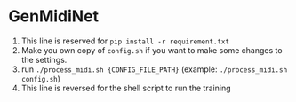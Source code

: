 # GenMidiNet

1. This line is reserved for `pip install -r requirement.txt`
2. Make you own copy of `config.sh` if you want to make some changes to the settings.
3. run `./process_midi.sh {CONFIG_FILE_PATH}` (example: `./process_midi.sh config.sh`)
4. This line is reversed for the shell script to run the training